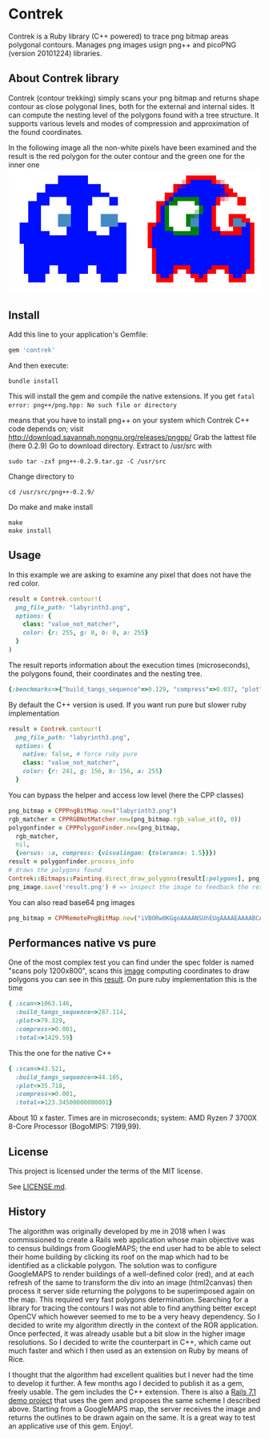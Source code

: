 # Contrek
Contrek is a Ruby library (C++ powered) to trace png bitmap areas polygonal contours. Manages png images usign png++ and picoPNG (version 20101224) libraries. 

## About Contrek library
Contrek (contour trekking) simply scans your png bitmap and returns shape contour as close polygonal lines, both for the external and internal sides. It can compute the nesting level of the polygons found with a tree structure. It supports various levels and modes of compression and approximation of the found coordinates.

In the following image all the non-white pixels have been examined and the result is the red polygon for the outer contour and the green one for the inner one
![alt text](contrek.png "Contour tracing")

## Install

Add this line to your application's Gemfile:

```ruby
gem 'contrek'
```

And then execute:

    bundle install

This will install the gem and compile the native extensions. If you get
`fatal error: png++/png.hpp: No such file or directory`

means that you have to install png++ on your system which Contrek C++ code depends on; visit http://download.savannah.nongnu.org/releases/pngpp/
Grab the lattest file (here 0.2.9) 
Go to download directory. Extract to /usr/src with 

    sudo tar -zxf png++-0.2.9.tar.gz -C /usr/src
Change directory to

    cd /usr/src/png++-0.2.9/
Do make and make install

    make
    make install

## Usage
In this example we are asking to examine any pixel that does not have the red color.

```ruby
result = Contrek.contour!(
  png_file_path: "labyrinth3.png",
  options: {
    class: "value_not_matcher",
    color: {r: 255, g: 0, b: 0, a: 255}
  }
)
```
The result reports information about the execution times (microseconds), the polygons found, their coordinates and the nesting tree.
```ruby
{:benchmarks=>{"build_tangs_sequence"=>0.129, "compress"=>0.037, "plot"=>0.198, "scan"=>0.114, "total"=>0.478}, :groups=>2, :named_sequence=>"", :polygons=>[...], :treemap=>[]}

```

By default the C++ version is used. If you want run pure but slower ruby implementation
```ruby
result = Contrek.contour!(
  png_file_path: "labyrinth3.png",
  options: {
    native: false, # force ruby pure
    class: "value_not_matcher",
    color: {r: 241, g: 156, b: 156, a: 255}
  }

```

You can bypass the helper and access low level (here the CPP classes)

```ruby
png_bitmap = CPPPngBitMap.new("labyrinth3.png")
rgb_matcher = CPPRGBNotMatcher.new(png_bitmap.rgb_value_at(0, 0))
polygonfinder = CPPPolygonFinder.new(png_bitmap,
  rgb_matcher,
  nil,
  {versus: :a, compress: {visvalingam: {tolerance: 1.5}}})
result = polygonfinder.process_info
# draws the polygons found
Contrek::Bitmaps::Painting.direct_draw_polygons(result[:polygons], png_image)
png_image.save('result.png') # => inspect the image to feedback the result
```

You can also read base64 png images
```ruby
png_bitmap = CPPRemotePngBitMap.new("iVBORw0KGgoAAAANSUhEUgAAAAEAAAABCAYAAAAfFcSJAAAADUlEQVR42mNk+P+/HgAFhAJ/wlseKgAAAABJRU5ErkJggg==")
```

## Performances native vs pure
One of the most complex test you can find under the spec folder is named "scans poly 1200x800", scans this [image](spec/files/images/sample_1200x800.png) computing coordinates to draw polygons you can see in this [result](spec/files/stored_samples/sample_1200x800.png).
On pure ruby implementation this is the time
```ruby
{ :scan=>1063.146,
  :build_tangs_sequence=>287.114,
  :plot=>79.329,
  :compress=>0.001,
  :total=>1429.59}
```
This the one for the native C++
```ruby
{ :scan=>43.521,
  :build_tangs_sequence=>44.105,
  :plot=>35.718,
  :compress=>0.001,
  :total=>123.34500000000001}
```

About 10 x faster. Times are in microseconds; system: AMD Ryzen 7 3700X 8-Core Processor (BogoMIPS: 7199,99). 

## License

This project is licensed under the terms of the MIT license.

See [LICENSE.md](LICENSE.md).

## History
The algorithm was originally developed by me in 2018 when I was commissioned to create a Rails web application whose main objective was to census buildings from GoogleMAPS; the end user had to be able to select their home building by clicking its roof on the map which had to be identified as a clickable polygon. The solution was to configure GoogleMAPS to render buildings of a well-defined color (red), and at each refresh of the same to transform the div into an image (html2canvas) then process it server side returning the polygons to be superimposed again on the map. This required very fast polygons determination. Searching for a library for tracing the contours I was not able to find anything better except OpenCV which however seemed to me to be a very heavy dependency. So I decided to write my algorithm directly in the context of the ROR application. Once perfected, it was already usable but a bit slow in the higher image resolutions. So I decided to write the counterpart in C++, which came out much faster and which I then used as an extension on Ruby by means of Rice.

I thought that the algorithm had excellent qualities but I never had the time to develop it further. A few months ago I decided to publish it as a gem, freely usable. The gem includes the C++ extension. There is also a [Rails 7.1 demo project](https://github.com/runout77/contrek_rails) that uses the gem and proposes the same scheme I described above. Starting from a GoogleMAPS map, the server receives the image and returns the outlines to be drawn again on the same. It is a great way to test an applicative use of this gem. Enjoy!.